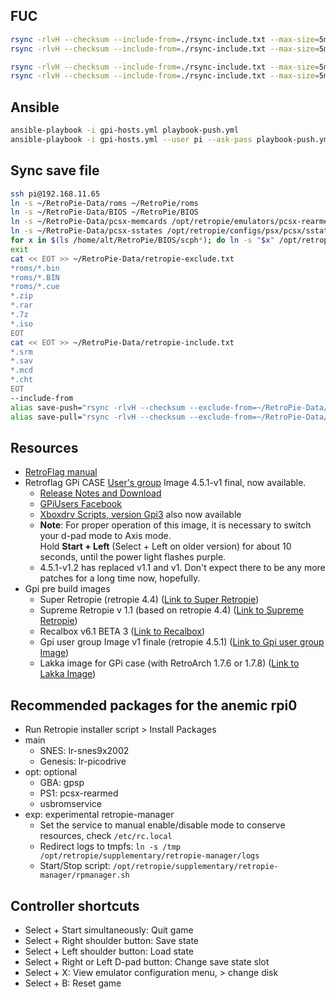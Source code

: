 ## FUC
```bash
rsync -rlvH --checksum --include-from=./rsync-include.txt --max-size=5m pi@192.168.11.65:~/RetroPie-Data/ ~/RetroPie-Data/
rsync -rlvH --checksum --include-from=./rsync-include.txt --max-size=5m ~/RetroPie-Data/ pi@192.168.11.65:~/RetroPie-Data/

rsync -rlvH --checksum --include-from=./rsync-include.txt --max-size=5m alt@192.168.11.66:~/RetroPie-Data/ ~/RetroPie-Data/
rsync -rlvH --checksum --include-from=./rsync-include.txt --max-size=5m ~/RetroPie-Data/ alt@192.168.11.66:~/RetroPie-Data/
```

## Ansible
```bash
ansible-playbook -i gpi-hosts.yml playbook-push.yml
ansible-playbook -i gpi-hosts.yml --user pi --ask-pass playbook-push.yml
```

## Sync save file
```bash
ssh pi@192.168.11.65
ln -s ~/RetroPie-Data/roms ~/RetroPie/roms
ln -s ~/RetroPie-Data/BIOS ~/RetroPie/BIOS
ln -s ~/RetroPie-Data/pcsx-memcards /opt/retropie/emulators/pcsx-rearmed/memcards
ln -s ~/RetroPie-Data/pcsx-sstates /opt/retropie/configs/psx/pcsx/sstates
for x in $(ls /home/alt/RetroPie/BIOS/scph*); do ln -s "$x" /opt/retropie/emulators/pcsx-rearmed/bios/; done
exit
cat << EOT >> ~/RetroPie-Data/retropie-exclude.txt
*roms/*.bin
*roms/*.BIN
*roms/*.cue
*.zip
*.rar
*.7z
*.iso
EOT
cat << EOT >> ~/RetroPie-Data/retropie-include.txt
*.srm
*.sav
*.mcd
*.cht
EOT
--include-from
alias save-push="rsync -rlvH --checksum --exclude-from=~/RetroPie-Data/retropie-exclude.txt --max-size=5m ~/RetroPie-Data/ pi@192.168.11.65:~/RetroPie-Data/"
alias save-pull="rsync -rlvH --checksum --exclude-from=~/RetroPie-Data/retropie-exclude.txt --max-size=5m pi@192.168.11.65:~/RetroPie-Data/ ~/RetroPie-Data/"
```

## Resources
- [RetroFlag manual]
- Retroflag GPi CASE [User's group] Image 4.5.1-v1 final, now available.
  - [Release Notes and Download]
  - [GPiUsers Facebook]
  - [Xboxdrv Scripts, version Gpi3] also now available
  - **Note**: For proper operation of this image, it is necessary to switch your d-pad mode to Axis mode.</br>
    Hold **Start + Left** \(Select + Left on older version\) for about 10 seconds, until the power light flashes purple.
  - 4.5.1-v1.2 has replaced v1.1 and v1. Don't expect there to be any more patches for a long time now, hopefully.
- Gpi pre build images
  - Super Retropie \(retropie 4.4\) \([Link to Super Retropie]\)
  - Supreme Retropie v 1.1 \(based on retropie 4.4\) \([Link to Supreme Retropie]\)
  - Recalbox v6.1 BETA 3 \([Link to Recalbox]\)
  - Gpi user group Image v1 finale \(retropie 4.5.1\) \([Link to Gpi user group Image]\)
  - Lakka image for GPi case \(with RetroArch 1.7.6 or 1.7.8\) \([Link to Lakka Image]\)

## Recommended packages for the anemic rpi0
- Run Retropie installer script > Install Packages
- main
  - SNES: lr-snes9x2002
  - Genesis: lr-picodrive
- opt: optional
  - GBA: gpsp
  - PS1: pcsx-rearmed
  - usbromservice
- exp: experimental retropie-manager
  - Set the service to manual enable/disable mode to conserve resources, check `/etc/rc.local`
  - Redirect logs to tmpfs: `ln -s /tmp /opt/retropie/supplementary/retropie-manager/logs`
  - Start/Stop script: `/opt/retropie/supplementary/retropie-manager/rpmanager.sh`

## Controller shortcuts
- Select + Start simultaneously: Quit game
- Select + Right shoulder button: Save state
- Select + Left shoulder button: Load state
- Select + Right or Left D-pad button: Change save state slot
- Select + X: View emulator configuration menu, > change disk
- Select + B: Reset game

[Install Retropie]: https://retropie.org.uk/docs/Manual-Installation/
[Memory Split]: https://retropie.org.uk/docs/Memory-Split/
[emulator wiki home page]: https://retropie.org.uk/docs/Game-Boy-Advance/
[Boot to EmulationStation]: https://retropie.org.uk/docs/FAQ/#how-do-i-boot-to-the-desktop-or-kodi
[FAQ]: https://retropie.org.uk/docs/FAQ/#how-do-i-boot-to-the-desktop-or-kodi
[Overscan]: https://retropie.org.uk/docs/Overscan/
[Guide with images]: https://howchoo.com/gpi/retroflag-gpi-setup#install-retropie
[Retroflag downloads page]: http://download.retroflag.com/
[directly]: http://download.retroflag.com/Products/GPi_Case/GPi_Case_patch.zip
[RetroFlag safe shutdown]: https://github.com/RetroFlag/retroflag-picase
[RetroFlag manual]: http://download.retroflag.com/manual/case/GPi_CASE_Manual.pdf
[User's group]: https://www.reddit.com/r/retroflag_gpi/comments/cwiifp/retroflag_gpi_case_users_group_image_451v1_final/
[Release Notes and Download]: https://drive.google.com/drive/folders/1a4PJI1axHDaKanj2wIbSsvKj3PHbHqL9
[GPiUsers Facebook]: https://www.facebook.com/groups/GPiUsers/
[Xboxdrv Scripts, version Gpi3]: https://github.com/SinisterSpatula/Gpi3
[Link to Super Retropie]: https://drive.google.com/drive/folders/1btBKnAYBHR3iHhWI9gDWG6gnhYmjQjqV?usp=sharing&fbclid=IwAR0RHleoua_jYxC78salgEMe77vHgQooO_nvkG2KX2TeWlo_2n_kR_vmqf4
[Link to Supreme Retropie]: https://drive.google.com/drive/folders/1wc_xd-lWmdZnX6JtM9r7iV7awxqpHG6y
[Link to Recalbox]: https://forum.recalbox.com/topic/18158/gpi-case-recalbox-6-1-beta-3-disponible
[Link to Gpi user group Image]: https://drive.google.com/drive/folders/1a4PJI1axHDaKanj2wIbSsvKj3PHbHqL9
[Link to Lakka Image]: http://le.builds.lakka.tv/RPi.GPICase.arm/Lakka-RPi.GPICase.arm-2.3.1.img.gz
[Runcommand]: https://retropie.org.uk/docs/Runcommand/
[sinisterspatula]: https://sinisterspatula.github.io/RetroflagGpiGuides/
